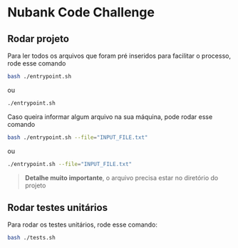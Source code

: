 # Nubank Code Challenge

## Rodar projeto

Para ler todos os arquivos que foram pré inseridos para facilitar o processo, rode esse comando
```bash
bash ./entrypoint.sh
```

ou 

```bash
./entrypoint.sh
```

Caso queira informar algum arquivo na sua máquina, pode rodar esse comando
```bash
bash ./entrypoint.sh --file="INPUT_FILE.txt"
```

ou 

```bash
./entrypoint.sh --file="INPUT_FILE.txt"
```

> **Detalhe muito importante**, o arquivo precisa estar no diretório do projeto

## Rodar testes unitários

Para rodar os testes unitários, rode esse comando: 
```bash
bash ./tests.sh
```
